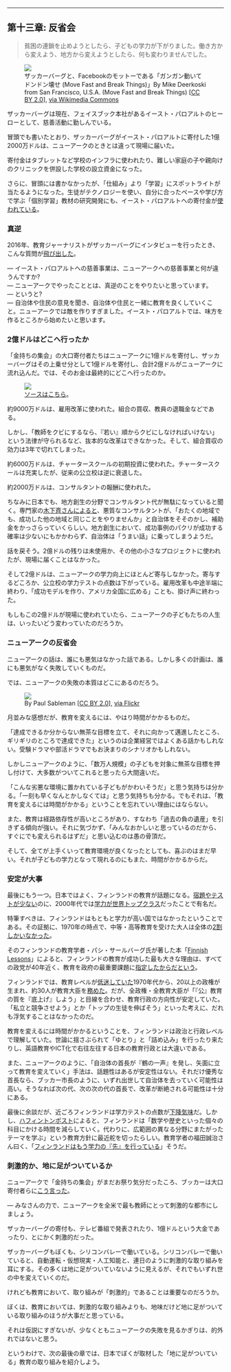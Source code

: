<hr id="chapter-13" />

## 第十三章: 反省会

> 貧困の連鎖を止めようとしたら、子どもの学力が下がりました。働き方から変えよう、地方から変えようとしたら、何も変わりませんでした。

<p><figure>
  <img src="the-prize-draft-images/move-fast.jpg" />
  <figcaption>
    ザッカーバーグと、Facebookのモットーである「ガンガン動いてドンドン壊せ (Move Fast and Break Things)」By Mike Deerkoski from San Francisco, U.S.A. (Move Fast and Break Things) [<a href="http://creativecommons.org/licenses/by/2.0">CC BY 2.0</a>], <a href="https://commons.wikimedia.org/wiki/File%3AMove_Fast_and_Break_Things_(14071866872).jpg">via Wikimedia Commons</a>
  </figcaption>
</figure></p>

ザッカーバーグは現在、フェイスブック本社があるイースト・パロアルトのヒーローとして、慈善活動に勤しんでいる。

冒頭でも書いたとおり、ザッカーバーグがイースト・パロアルトに寄付した1億2000万ドルは、ニューアークのときとは違って現場に届いた。

寄付金はタブレットなど学校のインフラに使われたり、難しい家庭の子や親向けのクリニックを併設した学校の設立資金になった。

さらに、冒頭には書かなかったが、「仕組み」より「学習」にスポットライトが当たるようになった。生徒がテクノロジーを使い、自分に合ったペースや学び方で学ぶ「個別学習」教材の研究開発にも、イースト・パロアルトへの寄付金が[使われている](http://time.com/4132619/mark-zuckerberg-personalized-learning/)。

### 真逆

2016年、教育ジャーナリストがザッカーバーグにインタビューを行ったとき、こんな質問が[飛び出した](http://www.edweek.org/ew/articles/2016/03/07/zuckerberg-talks-personalized-learning-philanthropy-and-lessons.html)。

— イースト・パロアルトへの慈善事業は、ニューアークへの慈善事業と何が違うんですか?<br>
— ニューアークでやったこととは、真逆のことをやりたいと思っています。<br>
— というと?<br>
— 自治体や住民の意見を聞き、自治体や住民と一緒に教育を良くしていくこと。ニューアークでは敵を作りすぎました。イースト・パロアルトでは、味方を作るところから始めたいと思います。

### 2億ドルはどこへ行ったか

「金持ちの集会」の大口寄付者たちはニューアークに1億ドルを寄付し、ザッカーバーグはその上乗せ分として1億ドルを寄付し、合計2億ドルがニューアークに流れ込んだ。では、そのお金は最終的にどこへ行ったのか。

<p><figure>
  <img src="the-prize-draft-images/distribution.png" />
  <figcaption>
    <a href="https://goo.gl/B7k68n#PYmtGeZf">ソースはこちら</a>。
  </figcaption>
</figure></p>

約9000万ドルは、雇用改革に使われた。組合の買収、教員の退職金などである。

しかし、「教師をクビにするなら、『若い』順からクビにしなければいけない」という法律が守られるなど、抜本的な改革はできなかった。そして、組合買収の効力は3年で切れてしまった。

約6000万ドルは、チャータースクールの初期投資に使われた。チャータースクールは充実したが、従来の公立校は逆に衰退した。

約2000万ドルは、コンサルタントの報酬に使われた。

ちなみに日本でも、地方創生の分野でコンサルタント代が無駄になっていると聞く。専門家の[木下斉さんによると](http://toyokeizai.net/articles/-/62102)、悪質なコンサルタントが、「おたくの地域でも、成功した他の地域と同じことをやりませんか」と自治体をそそのかし、補助金をかっさらっていくらしい。地方創生において、成功事例のパクリが成功する確率は少ないにもかかわらず、自治体は「うまい話」に乗ってしまうようだ。

話を戻そう。2億ドルの残りは未使用か、その他の小さなプロジェクトに使われたが、現場に届くことはなかった。

そして2億ドルは、ニューアークの学力向上にほとんど寄与しなかった。寄与するどころか、公立校の学力テストの点数は下がっている。雇用改革も中途半端に終わり、「成功モデルを作り、アメリカ全国に広める」ことも、掛け声に終わった。

もしもこの2億ドルが現場に使われていたら、ニューアークの子どもたちの人生は、いったいどう変わっていたのだろうか。

### ニューアークの反省会

ニューアークの話は、誰にも悪気はなかった話である。しかし多くの計画は、誰にも悪気がなく失敗していくものだ。

では、ニューアークの失敗の本質はどこにあるのだろう。

<p><figure>
  <img src="the-prize-draft-images/newark.jpg" />
  <figcaption>
    By Paul Sableman [<a href="http://creativecommons.org/licenses/by/2.0">CC BY 2.0</a>], <a href="https://flic.kr/p/mNbnXB">via Flickr</a>
  </figcaption>
</figure></p>

月並みな感想だが、教育を変えるには、やはり時間がかかるものだ。

「達成できるか分からない無茶な目標を立て、それに向かって邁進したところ、ギリギリのところで達成できた」というのは企業経営ではよくある話かもしれない。受験ドラマや部活ドラマでもお決まりのシナリオかもしれない。

しかしニューアークのように、「数万人規模」の子どもを対象に無茶な目標を押し付けて、大多数がついてこれると思ったら大間違いだ。

「こんな劣悪な環境に置かれている子どもがかわいそうだ」と思う気持ちは分かる。「一刻も早くなんとかしなくては」と思う気持ちも分かる。でもそれは、「教育を変えるには時間がかかる」ということを忘れていい理由にはならない。

また、教育は経路依存性が高いところがあり、すなわち「過去の負の遺産」を引きずる傾向が強い。それに気づかず、「みんなおかしいと思っているのだから、すぐにでも変えられるはずだ」と思い込むのは愚の骨頂だ。

そして、全てが上手くいって教育環境が良くなったとしても、喜ぶのはまだ早い。それが子どもの学力となって現れるのにもまた、時間がかかるからだ。

### 安定が大事

最後にもう一つ。日本ではよく、フィンランドの教育が話題になる。[宿題やテストが少ない](http://www.mag2.com/p/news/159553/2)のに、2000年代では[学力が世界トップクラス](http://www.businessinsider.com/why-finland-fell-in-the-pisa-rankings-2013-12)だったことで有名だ。

特筆すべきは、フィンランドはもともと学力が高い国ではなかったということである。その証拠に、1970年の時点で、中等・高等教育を受けた大人は全体の[2割しかいなかった](https://books.google.com.br/books?id=LQZ6BgAAQBAJ&lpg=PA59&ots=ayKEc_aDc9&dq=finnish%20lessons%201970&pg=PA58#v=onepage&q=finnish%20lessons%201970&f=false)。

そのフィンランドの教育学者・パシ・サールバーグ氏が著した本「[Finnish Lessons](https://www.amazon.co.jp/Finnish-Lessons-2-0-Educational-Finland-ebook/dp/B00SZ7L8M4?tag=chibicode-22)」によると、フィンランドの教育が成功した最も大きな理由は、すべての政党が40年近く、教育を政府の最重要課題に[指定したからだという](https://books.google.com/books?id=LQZ6BgAAQBAJ&lpg=PA21&vq=politics&pg=PA8#v=snippet&q=politics&f=false)。

フィンランドでは、教育レベルが[低迷していた](https://books.google.com.br/books?id=LQZ6BgAAQBAJ&lpg=PA59&ots=ayKEc_aDc9&dq=finnish%20lessons%201970&pg=PA58#v=onepage&q=finnish%20lessons%201970&f=false)1970年代から、20以上の政権が生まれ、約30人が教育大臣を[務めた](https://books.google.com/books?id=LQZ6BgAAQBAJ&lpg=PA21&vq=politics&pg=PA8#v=snippet&q=politics&f=false)。だが、全政権・全教育大臣が「『公』教育の質を『底上げ』しよう」と目線を合わせ、教育行政の方向性が安定していた。「私立と競争させよう」とか「トップの生徒を伸ばそう」といった考えに、だれも浮気することはなかったのだ。

教育を変えるには時間がかかるということを、フィンランドは政治と行政レベルで理解していた。世論に揺さぶられて「ゆとり」と「詰め込み」を行ったり来たりし、英語教育やICT化で右往左往する日本の教育行政とは大違いである。

また、ニューアークのように、「自治体の首長が『鶴の一声』を発し、矢面に立って教育を変えていく」手法は、話題性はあるが安定性はない。それだけ優秀な首長なら、ブッカー市長のように、いずれ出世して自治体を去っていく可能性は高い。そうなれば次の代、次の次の代の首長で、改革が断絶される可能性は十分にある。

最後に余談だが、近ごろフィンランドは学力テストの点数が[下降気味](https://www.tes.com/news/school-news/breaking-news/timss-bad-news-finland-russia-and-kazakhstan-soar)だ。しかし、[ハフィントンポスト](http://www.huffingtonpost.jp/2015/04/06/finlands-schools-are-overhauling-the-way_n_7009152.html)によると、フィンランドは「数学や歴史といった個々の科目にかける時間を減らしていく。代わりに、広範囲の異なる分野にまたがったテーマを学ぶ」という教育方針に最近舵を切ったらしい。教育学者の福田誠治さん曰く、「[フィンランドはもう学力の『先』を行っている](https://www.amazon.co.jp/フィンランドはもう「学力」の先を行っている――人生につながるコンピテンス・ベースの教育-福田-誠治/dp/4750512176?tag=chibicode-22)」そうだ。

### 刺激的か、地に足がついているか

ニューアークで「金持ちの集会」がまだお祭り気分だったころ、ブッカーは大口寄付者らに[こう言った](https://goo.gl/B7k68n#rzsnJIbQ)。

— みなさんの力で、ニューアークを全米で最も教師にとって刺激的な都市にしましょう。

ザッカーバーグの寄付も、テレビ番組で発表されたり、1億ドルという大金であったり、とにかく刺激的だった。

ザッカーバーグもぼくも、シリコンバレーで働いている。シリコンバレーで働いていると、自動運転・仮想現実・人工知能と、連日のように刺激的な取り組みを耳にする。その多くは地に足がついていないように見えるが、それでもいずれ世の中を変えていくのだ。

けれども教育において、取り組みが「刺激的」であることは重要なのだろうか。

ぼくは、教育においては、刺激的な取り組みよりも、地味だけど地に足がついている取り組みのほうが大事だと思っている。

それは仮説にすぎないが、少なくともニューアークの失敗を見るかぎりは、的外れではないと思う。

というわけで、次の最後の章では、日本でぼくが取材した「地に足がついている」教育の取り組みを紹介しよう。
